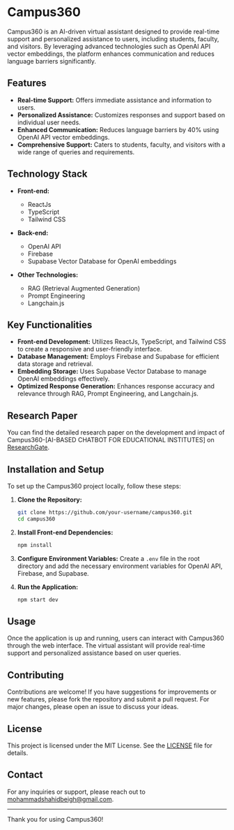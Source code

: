 # Campus360

Campus360 is an AI-driven virtual assistant designed to provide real-time support and personalized assistance to users, including students, faculty, and visitors. By leveraging advanced technologies such as OpenAI API vector embeddings, the platform enhances communication and reduces language barriers significantly.

## Features

- **Real-time Support:** Offers immediate assistance and information to users.
- **Personalized Assistance:** Customizes responses and support based on individual user needs.
- **Enhanced Communication:** Reduces language barriers by 40% using OpenAI API vector embeddings.
- **Comprehensive Support:** Caters to students, faculty, and visitors with a wide range of queries and requirements.

## Technology Stack

- **Front-end:** 
  - ReactJs
  - TypeScript
  - Tailwind CSS

- **Back-end:**
  - OpenAI API
  - Firebase
  - Supabase Vector Database for OpenAI embeddings

- **Other Technologies:**
  - RAG (Retrieval Augmented Generation)
  - Prompt Engineering
  - Langchain.js

## Key Functionalities

- **Front-end Development:** Utilizes ReactJs, TypeScript, and Tailwind CSS to create a responsive and user-friendly interface.
- **Database Management:** Employs Firebase and Supabase for efficient data storage and retrieval.
- **Embedding Storage:** Uses Supabase Vector Database to manage OpenAI embeddings effectively.
- **Optimized Response Generation:** Enhances response accuracy and relevance through RAG, Prompt Engineering, and Langchain.js.


## Research Paper

You can find the detailed research paper on the development and impact of  Campus360-[AI-BASED CHATBOT FOR EDUCATIONAL
                  INSTITUTES] on [ResearchGate](https://www.researchgate.net/publication/381831628_AI-BASED_CHATBOT_FOR_EDUCATIONAL_INSTITUTES?channel=doi&linkId=66811d2c2aa57f3b8260ba91&showFulltext=true).



## Installation and Setup

To set up the Campus360 project locally, follow these steps:

1. **Clone the Repository:**
    ```sh
    git clone https://github.com/your-username/campus360.git
    cd campus360
    ```

2. **Install Front-end Dependencies:**
    ```sh
    npm install
    ```

3. **Configure Environment Variables:**
    Create a `.env` file in the root directory and add the necessary environment variables for OpenAI API, Firebase, and Supabase.

4. **Run the Application:**
    ```sh
    npm start dev
    ```

## Usage

Once the application is up and running, users can interact with Campus360 through the web interface. The virtual assistant will provide real-time support and personalized assistance based on user queries.

## Contributing

Contributions are welcome! If you have suggestions for improvements or new features, please fork the repository and submit a pull request. For major changes, please open an issue to discuss your ideas.

## License

This project is licensed under the MIT License. See the [LICENSE](LICENSE) file for details.

## Contact

For any inquiries or support, please reach out to [mohammadshahidbeigh@gmail.com](mailto:mohammadshahidbeigh@gmail.com).

---

Thank you for using Campus360!

